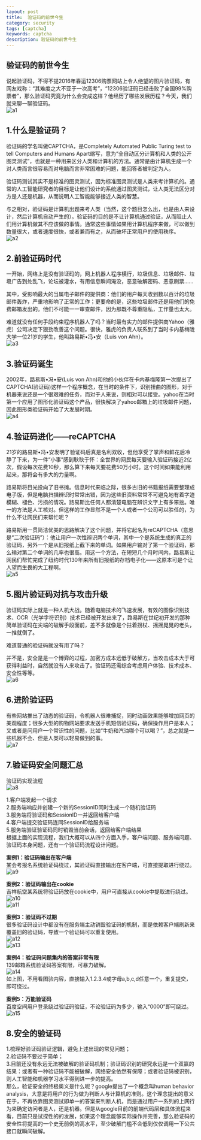 ```yaml
---
layout: post
title:  验证码的前世今生
category: security
tags: [captcha]
keywords: captcha
description: 验证码的前世今生
---  
```


##  验证码的前世今生  
说起验证码，不得不提2016年春运12306购票网站上令人绝望的图片验证码，有网友戏称：“其难度之大不亚于一次高考”，“12306验证码已经击败了全国99%购票者”，那么验证码究竟为什么会变成这样？他经历了哪些发展历程？今天，我们就来聊一聊验证码。  
![a1](/assets/themes/images/a1.png)   

## 1.什么是验证码？    
验证码的学名叫做CAPTCHA，是Completely Automated Public Turing test to tell Computers and Humans Apart缩写，意为“全自动区分计算机和人类的公开图灵测试”，也就是一种用来区分人类和计算机的方法。通常是由计算机生成一个对人类而言很容易而对电脑而言非常困难的问题，能回答者被判定为人。  

验证码测试其实不是标准的图灵测试，因为标准图灵测试是人类来考计算机的。通常的人工智能研究者的目标是让他们设计的系统通过图灵测试，让人类无法区分对方是人还是机器，从而说明人工智能能够接近人类的智慧。  

与之相对，验证码是计算机出题来考人类（当然，这个题目怎么出，也是由人来设计，然后计算机自动产生的）。验证码的目的是不让计算机通过验证，从而阻止人们用计算机做其不应该做的事情。通常这些事情如果用计算机程序来做，可以做到数量很大，或者速度很快，或者兼而有之，从而破坏正常用户的使用秩序。  
![a2](/assets/themes/images/a2.jpg) 

  

## 2.前验证码时代  
一开始，网络上是没有验证码的，网上机器人程序横行，垃圾信息、垃圾邮件、垃圾广告到处乱飞，论坛被灌水，有用信息瞬间淹没，恶意破解密码、恶意刷票......  

其中，受影响最大的当属电子邮件的提供商：他们的用户每天收到数以百计的垃圾邮件轰炸，严重地影响了正常的工作；更要命的是，这些垃圾邮件还是用他们的免费邮箱发出的。他们不可能一一审查邮件，因为那既不尊重隐私，工作量也太大。  

难道就没有任何手段约束程序机器人了吗？当时最有实力的邮件提供商Yahoo（雅虎）公司决定下狠劲改善这个问题。很快，雅虎的负责人联系到了当时卡内基梅陇大学一位21岁的学生，他叫路易斯•冯•安（Luis von Ahn）。  
![a3](/assets/themes/images/a3.jpg)   


## 3.验证码诞生  
2002年，路易斯•冯•安(Luis von Ahn)和他的小伙伴在卡内基梅隆第一次提出了CAPTCHA(验证码)这样一个程序概念，在当时的条件下，识别扭曲的图形，对于机器来说还是一个很艰难的任务，而对于人来说，则相对可以接受。yahoo在当时第一个应用了图形化验证码这个产品，很快解决了yahoo邮箱上的垃圾邮件问题，因此图形类验证码开始了大发展时期。  
![a4](/assets/themes/images/a4.jpg)   

  

## 4.验证码进化——reCAPTCHA    
21岁的路易斯•冯•安发明了验证码后真是名利双收，但他享受了掌声和鲜花后冷静了下来，为一件“小事”感到耿耿于怀：全世界的网民每天要输入验证码接近2亿次，假设每次花费10秒，那么算下来每天要花费50万小时。这个时间如果能利用起来，那将会有多大的力量啊。  

路易斯将目光投向了旧书摊。信息时代来临之际，很多古旧的书籍报纸需要整理成电子版，但是电脑扫描辨识时常常出错，因为这些旧资料常常不可避免地有着字迹模糊、褪色、污损的情况。路易斯比任何人都清楚电脑在辨识文字上有多笨拙。唯一的方法是人工核对。但这样的工作显然不是一个人或者一个公司可以胜任的，为什么不让网民们来帮忙呢？  

路易斯用一贯简洁优美的思路解决了这个问题，并将它起名为reCAPTCHA（意思是“二次验证码”）：他让用户一次性辨识两个单词，其中一个是系统生成的真正的验证码，另外一个是从旧报纸上截下来的单词。如果用户输对了第一个验证码，那么输对第二个单词的几率也很高。用这一个方法，在短短几个月时间内，路易斯让网民们帮忙完成了纽约时代130年来所有旧报纸的存档电子化——这原本可是个让人望而生畏的大工程啊。  
![a5](/assets/themes/images/a5.jpg)   



## 5.图片验证码对抗与攻击升级    
验证码实际上就是一种人机大战。随着电脑技术的飞速发展，有效的图像识别技术、OCR（光学字符识别）技术已经被开发出来了，路易斯在世纪初开发的那种简单验证码在尖端的破解手段面前，差不多就像是个拄着拐杖、摇摇晃晃的老头，一推就倒了。  

难道普通的验证码就没有用了吗？  

并不是，安全是是一个博弈的过程，加密方成本远低于破解方，当攻击成本大于可获得利益时，自然就没有人来攻击了。验证码还需综合考虑用户体验、技术成本、安全性等等。    
![a6](/assets/themes/images/a6.png)  

   

## 6.进阶验证码    
有些网站推出了动态的验证码，令机器人很难捕捉，同时动画效果能够增加网页的美观程度；很多大型的购物网站要求发送手机短信验证码，确保操作用户是本人；又或者是问用户一个常识性的问题，比如“牛奶和汽油哪个可以喝？”，总之就是一些机器不会、但是人类可以轻易做到的事。  
![a7](/assets/themes/images/a7.png)  

## 7.验证码安全问题汇总    
验证码实现流程    
![a8](/assets/themes/images/a8.png)  

1.客户端发起一个请求  
2.服务端响应并创建一个新的SessionID同时生成一个随机验证码  
3.服务端将验证码和SessionID一并返回给客户端  
4.客户端提交验证码连同SessionID给服务端  
5.服务端验证验证码同时销毁当前会话，返回给客户端结果  
根据上面的实现流程，我们大概可以从四个方面入手，客户端问题、服务端问题、验证码本身问题，还有一个验证码流程设计问题。  

**案例1：验证码输出在客户端**  
某会考报名系统验证码绕过，其验证码直接输出在客户端，可直接提取进行绕过。 
![a9](/assets/themes/images/a9.jpg)  

**案例2：验证码输出在cookie**   
吉祥航空某系统将验证码放在cookie中，用户可直接从cookie中提取进行绕过。  
![a10](/assets/themes/images/a10.png)    
![a11](/assets/themes/images/a11.png)    


**案例3：验证码不过期**  
很多验证码设计中都没有在服务端主动销毁验证码的机制，而是依赖客户端刷新来覆盖旧的验证码，导致一个验证码可以重复使用。  
![a12](/assets/themes/images/a12.png)    
![a13](/assets/themes/images/a13.png)  


**案例4：验证码问题集内的答案非常有限**  
139邮箱系统验证码答案有限，可暴力破解。  
![a14](/assets/themes/images/a14.jpg)  
如上图，不用看图验内容，直接输入1.2.3.4或字母a,b,c,d任意一个，重复提交，即可绕过。  


**案例5：万能验证码**   
百度空间用户登录绕过验证码验证，不论验证码为多少，输入“0000”即可绕过。  
![a15](/assets/themes/images/a15.png)   


## 8.安全的验证码    
1.梳理好验证码验证逻辑，避免上述出现的常见问题；  
2.验证码不要过于简单；  
3.目前还没有永远无法被破解的验证码机制；验证码识别的研究永远是一个双赢的结果：或者有一种验证码不能被破解，网络安全依然有保障；或者验证码被识别，则人工智能和机器学习水平得到进一步的提高。  
那么，验证安全的终极奥义是什么呢？google提出了一个概念叫human behavior analysis，大意是将用户的行为做为判断人与计算机的准则。这个理念提出的意义在于，不再依靠图灵测试即单一的答案来判断人机，而是通过用户一系列的上网行为来确定访问者是人，还是机器。但是从google目前的前端代码层和具体流程来看，目前只是试探性的的发展，如果这个理念能够实际操作并完善，那么验证码的安全性将提高的一个史无前例的高水平，至少破解门槛不会低到仅仅调用一下公共接口就瞬间破解。  

 
 

    

  


